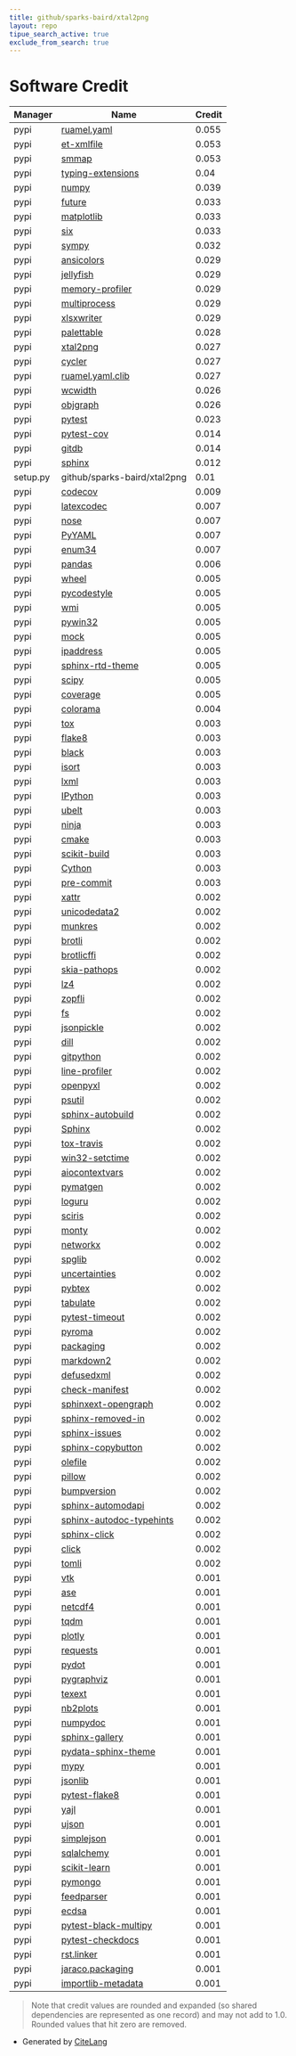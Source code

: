 ```yaml
---
title: github/sparks-baird/xtal2png
layout: repo
tipue_search_active: true
exclude_from_search: true
---
```

# Software Credit

|Manager|Name|Credit|
|-------|----|------|
|pypi|[ruamel.yaml](https://sourceforge.net/p/ruamel-yaml/code/ci/default/tree)|0.055|
|pypi|[et-xmlfile](https://foss.heptapod.net/openpyxl/et_xmlfile)|0.053|
|pypi|[smmap](https://github.com/gitpython-developers/smmap)|0.053|
|pypi|[typing-extensions](https://pypi.org/project/typing-extensions)|0.04|
|pypi|[numpy](https://pypi.org/project/numpy)|0.039|
|pypi|[future](https://python-future.org)|0.033|
|pypi|[matplotlib](https://matplotlib.org)|0.033|
|pypi|[six](https://pypi.org/project/six)|0.033|
|pypi|[sympy](https://sympy.org)|0.032|
|pypi|[ansicolors](http://github.com/jonathaneunice/colors/)|0.029|
|pypi|[jellyfish](http://github.com/jamesturk/jellyfish)|0.029|
|pypi|[memory-profiler](https://github.com/pythonprofilers/memory_profiler)|0.029|
|pypi|[multiprocess](https://github.com/uqfoundation/multiprocess)|0.029|
|pypi|[xlsxwriter](https://github.com/jmcnamara/XlsxWriter)|0.029|
|pypi|[palettable](https://jiffyclub.github.io/palettable/)|0.028|
|pypi|[xtal2png](https://github.com/sparks-baird/xtal2png/)|0.027|
|pypi|[cycler](https://github.com/matplotlib/cycler)|0.027|
|pypi|[ruamel.yaml.clib](https://sourceforge.net/p/ruamel-yaml-clib/code/ci/default/tree)|0.027|
|pypi|[wcwidth](https://pypi.org/project/wcwidth)|0.026|
|pypi|[objgraph](https://pypi.org/project/objgraph)|0.026|
|pypi|[pytest](https://pypi.org/project/pytest)|0.023|
|pypi|[pytest-cov](https://pypi.org/project/pytest-cov)|0.014|
|pypi|[gitdb](https://github.com/gitpython-developers/gitdb)|0.014|
|pypi|[sphinx](https://pypi.org/project/sphinx)|0.012|
|setup.py|github/sparks-baird/xtal2png|0.01|
|pypi|[codecov](https://pypi.org/project/codecov)|0.009|
|pypi|[latexcodec](https://github.com/mcmtroffaes/latexcodec)|0.007|
|pypi|[nose](https://pypi.org/project/nose)|0.007|
|pypi|[PyYAML](https://pypi.org/project/PyYAML)|0.007|
|pypi|[enum34](https://pypi.org/project/enum34)|0.007|
|pypi|[pandas](https://pypi.org/project/pandas)|0.006|
|pypi|[wheel](https://pypi.org/project/wheel)|0.005|
|pypi|[pycodestyle](https://pypi.org/project/pycodestyle)|0.005|
|pypi|[wmi](https://pypi.org/project/wmi)|0.005|
|pypi|[pywin32](https://pypi.org/project/pywin32)|0.005|
|pypi|[mock](https://pypi.org/project/mock)|0.005|
|pypi|[ipaddress](https://pypi.org/project/ipaddress)|0.005|
|pypi|[sphinx-rtd-theme](https://pypi.org/project/sphinx-rtd-theme)|0.005|
|pypi|[scipy](https://pypi.org/project/scipy)|0.005|
|pypi|[coverage](https://github.com/nedbat/coveragepy)|0.005|
|pypi|[colorama](https://pypi.org/project/colorama)|0.004|
|pypi|[tox](https://tox.readthedocs.io)|0.003|
|pypi|[flake8](https://pypi.org/project/flake8)|0.003|
|pypi|[black](https://pypi.org/project/black)|0.003|
|pypi|[isort](https://pypi.org/project/isort)|0.003|
|pypi|[lxml](https://pypi.org/project/lxml)|0.003|
|pypi|[IPython](https://pypi.org/project/IPython)|0.003|
|pypi|[ubelt](https://pypi.org/project/ubelt)|0.003|
|pypi|[ninja](https://pypi.org/project/ninja)|0.003|
|pypi|[cmake](https://pypi.org/project/cmake)|0.003|
|pypi|[scikit-build](https://pypi.org/project/scikit-build)|0.003|
|pypi|[Cython](https://pypi.org/project/Cython)|0.003|
|pypi|[pre-commit](https://pypi.org/project/pre-commit)|0.003|
|pypi|[xattr](https://pypi.org/project/xattr)|0.002|
|pypi|[unicodedata2](https://pypi.org/project/unicodedata2)|0.002|
|pypi|[munkres](https://pypi.org/project/munkres)|0.002|
|pypi|[brotli](https://pypi.org/project/brotli)|0.002|
|pypi|[brotlicffi](https://pypi.org/project/brotlicffi)|0.002|
|pypi|[skia-pathops](https://pypi.org/project/skia-pathops)|0.002|
|pypi|[lz4](https://pypi.org/project/lz4)|0.002|
|pypi|[zopfli](https://pypi.org/project/zopfli)|0.002|
|pypi|[fs](https://pypi.org/project/fs)|0.002|
|pypi|[jsonpickle](https://github.com/jsonpickle/jsonpickle)|0.002|
|pypi|[dill](https://github.com/uqfoundation/dill)|0.002|
|pypi|[gitpython](https://github.com/gitpython-developers/GitPython)|0.002|
|pypi|[line-profiler](https://github.com/pyutils/line_profiler)|0.002|
|pypi|[openpyxl](https://openpyxl.readthedocs.io)|0.002|
|pypi|[psutil](https://github.com/giampaolo/psutil)|0.002|
|pypi|[sphinx-autobuild](https://pypi.org/project/sphinx-autobuild)|0.002|
|pypi|[Sphinx](https://pypi.org/project/Sphinx)|0.002|
|pypi|[tox-travis](https://pypi.org/project/tox-travis)|0.002|
|pypi|[win32-setctime](https://pypi.org/project/win32-setctime)|0.002|
|pypi|[aiocontextvars](https://pypi.org/project/aiocontextvars)|0.002|
|pypi|[pymatgen](https://pymatgen.org)|0.002|
|pypi|[loguru](https://github.com/Delgan/loguru)|0.002|
|pypi|[sciris](http://github.com/sciris/sciris)|0.002|
|pypi|[monty](https://github.com/materialsvirtuallab/monty)|0.002|
|pypi|[networkx](https://networkx.org/)|0.002|
|pypi|[spglib](http://spglib.github.io/spglib/)|0.002|
|pypi|[uncertainties](http://uncertainties-python-package.readthedocs.io/)|0.002|
|pypi|[pybtex](https://pybtex.org/)|0.002|
|pypi|[tabulate](https://github.com/astanin/python-tabulate)|0.002|
|pypi|[pytest-timeout](https://pypi.org/project/pytest-timeout)|0.002|
|pypi|[pyroma](https://pypi.org/project/pyroma)|0.002|
|pypi|[packaging](https://pypi.org/project/packaging)|0.002|
|pypi|[markdown2](https://pypi.org/project/markdown2)|0.002|
|pypi|[defusedxml](https://pypi.org/project/defusedxml)|0.002|
|pypi|[check-manifest](https://pypi.org/project/check-manifest)|0.002|
|pypi|[sphinxext-opengraph](https://pypi.org/project/sphinxext-opengraph)|0.002|
|pypi|[sphinx-removed-in](https://pypi.org/project/sphinx-removed-in)|0.002|
|pypi|[sphinx-issues](https://pypi.org/project/sphinx-issues)|0.002|
|pypi|[sphinx-copybutton](https://pypi.org/project/sphinx-copybutton)|0.002|
|pypi|[olefile](https://pypi.org/project/olefile)|0.002|
|pypi|[pillow](https://python-pillow.org)|0.002|
|pypi|[bumpversion](https://pypi.org/project/bumpversion)|0.002|
|pypi|[sphinx-automodapi](https://pypi.org/project/sphinx-automodapi)|0.002|
|pypi|[sphinx-autodoc-typehints](https://pypi.org/project/sphinx-autodoc-typehints)|0.002|
|pypi|[sphinx-click](https://pypi.org/project/sphinx-click)|0.002|
|pypi|[click](https://pypi.org/project/click)|0.002|
|pypi|[tomli](https://pypi.org/project/tomli)|0.002|
|pypi|[vtk](https://pypi.org/project/vtk)|0.001|
|pypi|[ase](https://pypi.org/project/ase)|0.001|
|pypi|[netcdf4](https://pypi.org/project/netcdf4)|0.001|
|pypi|[tqdm](https://pypi.org/project/tqdm)|0.001|
|pypi|[plotly](https://pypi.org/project/plotly)|0.001|
|pypi|[requests](https://pypi.org/project/requests)|0.001|
|pypi|[pydot](https://pypi.org/project/pydot)|0.001|
|pypi|[pygraphviz](https://pypi.org/project/pygraphviz)|0.001|
|pypi|[texext](https://pypi.org/project/texext)|0.001|
|pypi|[nb2plots](https://pypi.org/project/nb2plots)|0.001|
|pypi|[numpydoc](https://pypi.org/project/numpydoc)|0.001|
|pypi|[sphinx-gallery](https://pypi.org/project/sphinx-gallery)|0.001|
|pypi|[pydata-sphinx-theme](https://pypi.org/project/pydata-sphinx-theme)|0.001|
|pypi|[mypy](https://pypi.org/project/mypy)|0.001|
|pypi|[jsonlib](https://pypi.org/project/jsonlib)|0.001|
|pypi|[pytest-flake8](https://pypi.org/project/pytest-flake8)|0.001|
|pypi|[yajl](https://pypi.org/project/yajl)|0.001|
|pypi|[ujson](https://pypi.org/project/ujson)|0.001|
|pypi|[simplejson](https://pypi.org/project/simplejson)|0.001|
|pypi|[sqlalchemy](https://pypi.org/project/sqlalchemy)|0.001|
|pypi|[scikit-learn](https://pypi.org/project/scikit-learn)|0.001|
|pypi|[pymongo](https://pypi.org/project/pymongo)|0.001|
|pypi|[feedparser](https://pypi.org/project/feedparser)|0.001|
|pypi|[ecdsa](https://pypi.org/project/ecdsa)|0.001|
|pypi|[pytest-black-multipy](https://pypi.org/project/pytest-black-multipy)|0.001|
|pypi|[pytest-checkdocs](https://pypi.org/project/pytest-checkdocs)|0.001|
|pypi|[rst.linker](https://pypi.org/project/rst.linker)|0.001|
|pypi|[jaraco.packaging](https://pypi.org/project/jaraco.packaging)|0.001|
|pypi|[importlib-metadata](https://pypi.org/project/importlib-metadata)|0.001|


> Note that credit values are rounded and expanded (so shared dependencies are represented as one record) and may not add to 1.0. Rounded values that hit zero are removed.


- Generated by [CiteLang](https://github.com/vsoch/citelang)
